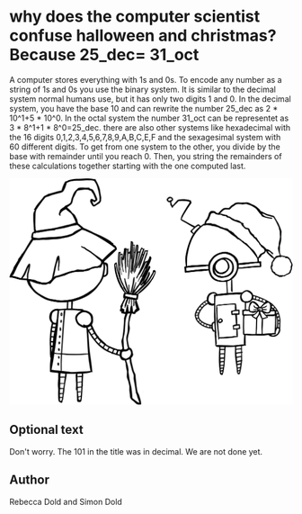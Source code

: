 <!-- BEGIN TITLE -->
# why does the computer scientist confuse halloween and christmas? Because 25_dec= 31_oct
<!-- END TITLE -->

<!-- BEGIN BODY -->
A computer stores everything with 1s and 0s. To encode any number as a string of 1s and 0s you use the binary system. It is similar to the decimal system normal humans use, but it has only two digits 1 and 0. In the decimal system, you have the base 10 and can rewrite the number 25_dec as 2 * 10^1+5 * 10^0. In the octal system the number 31_oct can be representet as 3 * 8^1+1 * 8^0=25_dec. there are also other systems like hexadecimal with the 16 digits 0,1,2,3,4,5,6,7,8,9,A,B,C,E,F and the sexagesimal system with 60 different digits. To get from one system to the other, you divide by the base with remainder until you reach 0. Then, you string the remainders of these calculations together starting with the one computed last.
<!-- END BODY -->


![Image title](../images/image-039-computer-scientist-confuse-halloween.svg)


## Optional text
<!-- BEGIN OPTIONAL -->
Don't worry. The 101 in the title was in decimal. We are not done yet.
<!-- END OPTIONAL -->



## Author
<!-- BEGIN AUTHOR -->
Rebecca Dold and Simon Dold
<!-- END AUTHOR -->
